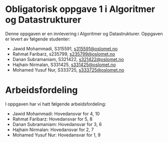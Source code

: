 # Obligatorisk oppgave 1 i Algoritmer og Datastrukturer

Denne oppgaven er en innlevering i Algoritmer og Datastrukturer. 
Oppgaven er levert av følgende studenter:
* Jawid Mohammadi, S315591, s315591@oslomet.no
* Rahmat Faribarz, s235799, s235799@oslomet.no
* Danan Subramaniam, S321422, s321422@oslomet.no
* Hajhain Nirmalan, S331425, s331425@oslomet.no
* Mohamed Yusuf Nur, S333725, s333725@oslomet.no

# Arbeidsfordeling

I oppgaven har vi hatt følgende arbeidsfordeling:
* Jawid Mohammadi: Hovedansvar for 4, 10
* Rahmat Faribarz: Hovedansvar for 5, 8
* Danan Subramaniam: Hovedansvar for 3, 6
* Hajhain Nirmalan: Hovedansvar for 2, 7
* Mohamed Yusuf Nur: Hovedansvar for 1, 9

